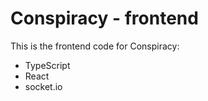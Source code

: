 # Conspiracy - frontend

This is the frontend code for Conspiracy:

- TypeScript
- React
- socket.io

